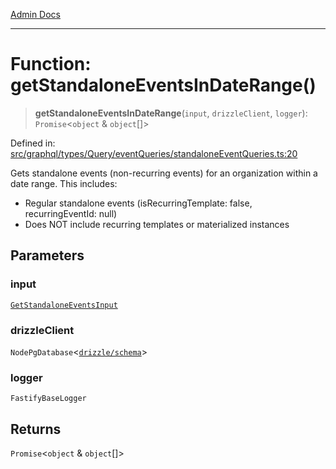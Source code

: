 [Admin Docs](/)

***

# Function: getStandaloneEventsInDateRange()

> **getStandaloneEventsInDateRange**(`input`, `drizzleClient`, `logger`): `Promise`\<`object` & `object`[]\>

Defined in: [src/graphql/types/Query/eventQueries/standaloneEventQueries.ts:20](https://github.com/gautam-divyanshu/talawa-api/blob/de42235531e11387f0ad0479547630845dbc8b37/src/graphql/types/Query/eventQueries/standaloneEventQueries.ts#L20)

Gets standalone events (non-recurring events) for an organization within a date range.
This includes:
- Regular standalone events (isRecurringTemplate: false, recurringEventId: null)
- Does NOT include recurring templates or materialized instances

## Parameters

### input

[`GetStandaloneEventsInput`](../interfaces/GetStandaloneEventsInput.md)

### drizzleClient

`NodePgDatabase`\<[`drizzle/schema`](../../../../../../drizzle/schema/README.md)\>

### logger

`FastifyBaseLogger`

## Returns

`Promise`\<`object` & `object`[]\>
